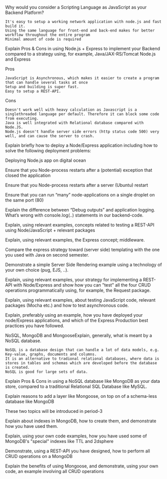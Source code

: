Why would you consider a Scripting Language as JavaScript as your Backend Platform?

    It's easy to setup a working network application with node.js and fast build it.
    Using the same language for front-end and back-end makes for better workflow throughout the entire program
    Minimal amount of code is required


Explain Pros & Cons in using Node.js + Express to implement your Backend compared to a strategy using, for example, Java/JAX-RS/Tomcat
Node.js and Express


Pros

    JavaScript is Asynchronous, which makes it easier to create a program that can handle several tasks at once
    Setup and building is super fast.
    Easy to setup a REST-API.

Cons

    Doesn't work well with heavy calculation as Javascript is a singlethreaded language per default. Therefore it can block some code from executing.
    Java is well integrated with Relational database compared with Node.JS.
    Node.js doesn't handle server side errors (http status code 500) very well, and can cause the server to crash.

Explain briefly how to deploy a Node/Express application including how to solve the following deployment problems:

Deploying Node.js app on digital ocean

Ensure that you Node-process restarts after a (potential) exception that closed the application

Ensure that you Node-process restarts after a server (Ubuntu) restart

Ensure that you can run “many” node-applications on a single droplet on the same port (80)

Explain the difference between “Debug outputs” and application logging. What’s wrong with console.log(..) statements in our backend-code.

Explain, using relevant examples, concepts related to testing a REST-API using Node/JavaScript + relevant packages

Explain, using relevant examples, the Express concept; middleware.

Compare the express strategy toward (server side) templating with the one you used with Java on second semester.

Demonstrate a simple Server Side Rendering example using a technology of your own choice (pug, EJS, ..).

Explain, using relevant examples, your strategy for implementing a REST-API with Node/Express and show how you can "test" all the four CRUD operations programmatically using, for example, the Request package.

Explain, using relevant examples, about testing JavaScript code, relevant packages (Mocha etc.) and how to test asynchronous code.

Explain, preferably using an example, how you have deployed your node/Express applications, and which of the Express Production best practices you have followed.

NoSQL, MongoDB and MongooseExplain, generally, what is meant by a NoSQL database.

    NoSQL is a database design that can handle a lot of data models, e.g. Key-value, graphs, documents and columns.
    It is an alternative to tradional relational databases, where data is stores in tables and schemas which are developed before the database is created.
    NoSQL is good for large sets of data. 

Explain Pros & Cons in using a NoSQL database like MongoDB as your data store, compared to a traditional Relational SQL Database like MySQL.

Explain reasons to add a layer like Mongoose, on top on of a schema-less database like MongoDB

These two topics will be introduced in period-3

Explain about indexes in MongoDB, how to create them, and demonstrate how you have used them.

Explain, using your own code examples, how you have used some of MongoDB's "special" indexes like TTL and 2dsphere

Demonstrate, using a REST-API you have designed, how to perform all CRUD operations on a MongoDB

Explain the benefits of using Mongoose, and demonstrate, using your own code, an example involving all CRUD operations